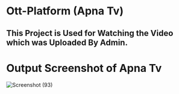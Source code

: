 # Ott-Platform (Apna Tv)
## This Project is Used for Watching the Video which was Uploaded By Admin.


# Output Screenshot of Apna Tv
![Screenshot (93)](https://user-images.githubusercontent.com/75586374/111746509-25869580-88b4-11eb-8bd1-a2300c158562.png)
